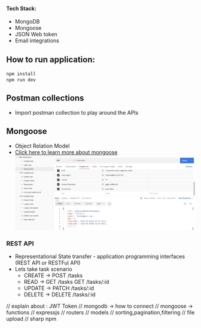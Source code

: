 #### Tech Stack:
- MongoDB
- Mongoose
- JSON Web token
- Email integrations
 
## How to run application:
```
npm install
npm run dev
```
## Postman collections
- Import postman collection to play around the APIs 

## Mongoose
- Object Relation Model
- [Click here to learn more about mongoose](./learn/mongoose.md)
    ![](./images/postman.jpg)
### REST API
- Representational State transfer - application  programming interfaces (REST API or RESTFul API)
- Lets take task scenario
    - CREATE -> POST /tasks
    - READ ->   GET /tasks
                GET /tasks/:id
    - UPDATE -> PATCH /tasks/:id
    - DELETE -> DELETE /tasks/:id 


// explain about : JWT Token
// mongodb -> how to connect
// mongoose -> functions
// expressjs
// routers
// models
// sorting,pagination,filtering
// file upload
// sharp npm
